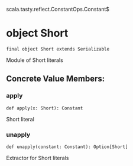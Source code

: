 scala.tasty.reflect.ConstantOps.Constant$
# object Short

<pre><code class="language-scala" >final object Short extends Serializable</pre></code>
Module of Short literals

## Concrete Value Members:
### apply
<pre><code class="language-scala" >def apply(x: Short): Constant</pre></code>
Short literal

### unapply
<pre><code class="language-scala" >def unapply(constant: Constant): Option[Short]</pre></code>
Extractor for Short literals

